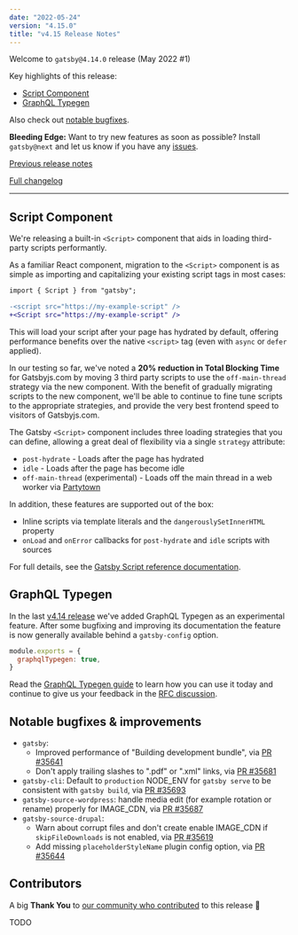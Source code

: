 ```yaml
---
date: "2022-05-24"
version: "4.15.0"
title: "v4.15 Release Notes"
---
```


Welcome to `gatsby@4.14.0` release (May 2022 #1)

Key highlights of this release:

- [Script Component](#script-component)
- [GraphQL Typegen](#graphql-typegen)

Also check out [notable bugfixes](#notable-bugfixes--improvements).

**Bleeding Edge:** Want to try new features as soon as possible? Install `gatsby@next` and let us know if you have any [issues](https://github.com/gatsbyjs/gatsby/issues).

[Previous release notes](/docs/reference/release-notes/v4.14)

[Full changelog][full-changelog]

---

## Script Component

We're releasing a built-in `<Script>` component that aids in loading third-party scripts performantly.

As a familiar React component, migration to the `<Script>` component is as simple as importing and capitalizing your existing script tags in most cases:

```diff
import { Script } from "gatsby";

-<script src="https://my-example-script" />
+<Script src="https://my-example-script" />
```

This will load your script after your page has hydrated by default, offering performance benefits over the native `<script>` tag (even with `async` or `defer` applied).

In our testing so far, we've noted a **20% reduction in Total Blocking Time** for Gatsbyjs.com by moving 3 third party scripts to use the `off-main-thread` strategy via the new component. With the benefit of gradually migrating scripts to the new component, we'll be able to continue to fine tune scripts to the appropriate strategies, and provide the very best frontend speed to visitors of Gatsbyjs.com.

The Gatsby `<Script>` component includes three loading strategies that you can define, allowing a great deal of flexibility via a single `strategy` attribute:

- `post-hydrate` - Loads after the page has hydrated
- `idle` - Loads after the page has become idle
- `off-main-thread` (experimental) - Loads off the main thread in a web worker via [Partytown](https://partytown.builder.io)

In addition, these features are supported out of the box:

- Inline scripts via template literals and the `dangerouslySetInnerHTML` property
- `onLoad` and `onError` callbacks for `post-hydrate` and `idle` scripts with sources

For full details, see the [Gatsby Script reference documentation](/docs/reference/built-in-components/gatsby-script/).

## GraphQL Typegen

In the last [v4.14 release](/docs/reference/release-notes/v4.14/#experimental-graphql-typegen) we've added GraphQL Typegen as an experimental feature. After some bugfixing and improving its documentation the feature is now generally available behind a `gatsby-config` option.

```js:title=gatsby-config.js
module.exports = {
  graphqlTypegen: true,
}
```

Read the [GraphQL Typegen guide](/docs/how-to/local-development/graphql-typegen) to learn how you can use it today and continue to give us your feedback in the [RFC discussion](https://github.com/gatsbyjs/gatsby/discussions/35420).

## Notable bugfixes & improvements

- `gatsby`:
  - Improved performance of "Building development bundle", via [PR #35641](https://github.com/gatsbyjs/gatsby/pull/35641)
  - Don't apply trailing slashes to ".pdf" or ".xml" links, via [PR #35681](https://github.com/gatsbyjs/gatsby/pull/35681)
- `gatsby-cli`: Default to `production` NODE_ENV for `gatsby serve` to be consistent with `gatsby build`, via [PR #35693](https://github.com/gatsbyjs/gatsby/pull/35693)
- `gatsby-source-wordpress`: handle media edit (for example rotation or rename) properly for IMAGE_CDN, via [PR #35687](https://github.com/gatsbyjs/gatsby/pull/35687)
- `gatsby-source-drupal`:
  - Warn about corrupt files and don't create enable IMAGE_CDN if `skipFileDownloads` is not enabled, via [PR #35619](https://github.com/gatsbyjs/gatsby/pull/35619)
  - Add missing `placeholderStyleName` plugin config option, via [PR #35644](https://github.com/gatsbyjs/gatsby/pull/35644)

## Contributors

A big **Thank You** to [our community who contributed][full-changelog] to this release 💜

TODO

[full-changelog]: https://github.com/gatsbyjs/gatsby/compare/gatsby@4.15.0-next.0...gatsby@4.15.0
